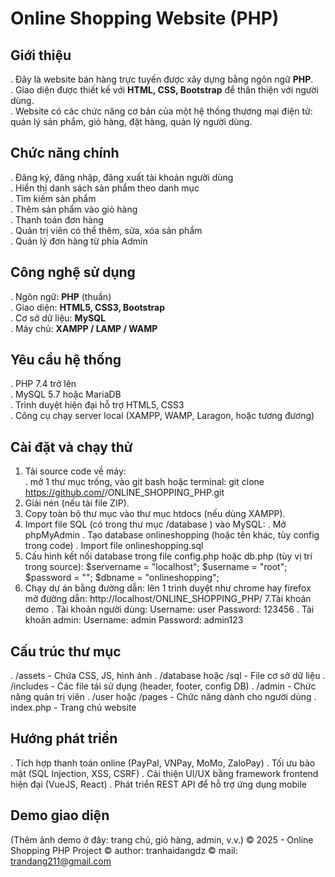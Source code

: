 # Online Shopping Website (PHP)

## Giới thiệu
. Đây là website bán hàng trực tuyến được xây dựng bằng ngôn ngữ **PHP**.  
. Giao diện được thiết kế với **HTML, CSS, Bootstrap** để thân thiện với người dùng.  
. Website có các chức năng cơ bản của một hệ thống thương mại điện tử: quản lý sản phẩm, giỏ hàng, đặt hàng, quản lý người dùng.  

## Chức năng chính
. Đăng ký, đăng nhập, đăng xuất tài khoản người dùng  
. Hiển thị danh sách sản phẩm theo danh mục  
. Tìm kiếm sản phẩm  
. Thêm sản phẩm vào giỏ hàng  
. Thanh toán đơn hàng  
. Quản trị viên có thể thêm, sửa, xóa sản phẩm  
. Quản lý đơn hàng từ phía Admin  

## Công nghệ sử dụng
. Ngôn ngữ: **PHP** (thuần)  
. Giao diện: **HTML5, CSS3, Bootstrap**  
. Cơ sở dữ liệu: **MySQL**  
. Máy chủ: **XAMPP / LAMP / WAMP**  

## Yêu cầu hệ thống
. PHP 7.4 trở lên  
. MySQL 5.7 hoặc MariaDB  
. Trình duyệt hiện đại hỗ trợ HTML5, CSS3  
. Công cụ chạy server local (XAMPP, WAMP, Laragon, hoặc tương đương)  

## Cài đặt và chạy thử
1. Tải source code về máy:  
. mở 1 thư mục trống, vào git bash hoặc terminal: 
   git clone https://github.com/<your-username>/ONLINE_SHOPPING_PHP.git
2. Giải nén (nếu tải file ZIP).
3. Copy toàn bộ thư mục vào thư mục htdocs (nếu dùng XAMPP).
4. Import file SQL (có trong thư mục /database ) vào MySQL:
. Mở phpMyAdmin
. Tạo database onlineshopping (hoặc tên khác, tùy config trong code)
. Import file onlineshopping.sql
5. Cấu hình kết nối database trong file config.php hoặc db.php (tùy vị trí trong source):
   $servername = "localhost";
   $username   = "root";
   $password   = "";
   $dbname     = "onlineshopping";
6. Chạy dự án bằng đường dẫn: lên 1 trình duyệt như chrome hay firefox mở đường dẫn:
   http://localhost/ONLINE_SHOPPING_PHP/
7.Tài khoản demo
. Tài khoản người dùng:
Username: user
Password: 123456
. Tài khoản admin:
Username: admin
Password: admin123
## Cấu trúc thư mục
. /assets - Chứa CSS, JS, hình ảnh
. /database hoặc /sql - File cơ sở dữ liệu
. /includes - Các file tái sử dụng (header, footer, config DB)
. /admin - Chức năng quản trị viên
. /user hoặc /pages - Chức năng dành cho người dùng
. index.php - Trang chủ website

## Hướng phát triển
. Tích hợp thanh toán online (PayPal, VNPay, MoMo, ZaloPay)
. Tối ưu bảo mật (SQL Injection, XSS, CSRF)
. Cải thiện UI/UX bằng framework frontend hiện đại (VueJS, React)
. Phát triển REST API để hỗ trợ ứng dụng mobile
## Demo giao diện

(Thêm ảnh demo ở đây: trang chủ, giỏ hàng, admin, v.v.)
© 2025 - Online Shopping PHP Project
© author: tranhaidangdz
© mail: trandang211@gmail.com
